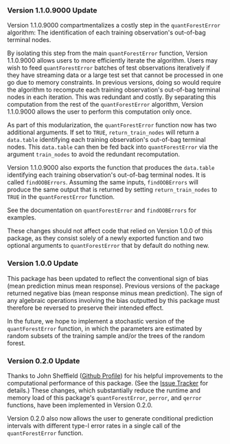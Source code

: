 ### Version 1.1.0.9000 Update

Version 1.1.0.9000 compartmentalizes a costly step in the `quantForestError` algorithm: The identification of each training observation's out-of-bag terminal nodes.

By isolating this step from the main `quantForestError` function, Version 1.1.0.9000 allows users to more efficiently iterate the algorithm. Users may wish to feed `quantForestError` batches of test observations iteratively if they have streaming data or a large test set that cannot be processed in one go due to memory constraints. In previous versions, doing so would require the algorithm to recompute each training observation's out-of-bag terminal nodes in each iteration. This was redundant and costly. By separating this computation from the rest of the `quantForestError` algorithm, Version 1.1.0.9000 allows the user to perform this computation only once.

As part of this modularization, the `quantForestError` function now has two additional arguments. If set to `TRUE`, `return_train_nodes` will return a `data.table` identifying each training observation's out-of-bag terminal nodes. This `data.table` can then be fed back into `quantForestError` via the argument `train_nodes` to avoid the redundant recomputation.

Version 1.1.0.9000 also exports the function that produces the `data.table` identifying each training observation's out-of-bag terminal nodes. It is called `findOOBErrors`. Assuming the same inputs, `findOOBErrors` will produce the same output that is returned by setting `return_train_nodes` to `TRUE` in the `quantForestError` function.

See the documentation on `quantForestError` and `findOOBErrors` for examples.

These changes should not affect code that relied on Version 1.0.0 of this package, as they consist solely of a newly exported function and two optional arguments to `quantForestError` that by default do nothing new.

### Version 1.0.0 Update

This package has been updated to reflect the conventional sign of bias (mean prediction minus mean response). Previous versions of the package returned negative bias (mean response minus mean prediction). The sign of any algebraic operations involving the bias outputted by this package must therefore be reversed to preserve their intended effect.

In the future, we hope to implement a stochastic version of the `quantForestError` function, in which the parameters are estimated by random subsets of the training sample and/or the trees of the random forest.

### Version 0.2.0 Update

Thanks to John Sheffield ([Github Profile](https://github.com/sheffe)) for his helpful improvements to the computational performance of this package. (See the [Issue Tracker](https://github.com/benjilu/forestError/issues/2) for details.) These changes, which substantially reduce the runtime and memory load of this package's `quantForestError`, `perror`, and `qerror` functions, have been implemented in Version 0.2.0.

Version 0.2.0 also now allows the user to generate conditional prediction intervals with different type-I error rates in a single call of the `quantForestError` function.
